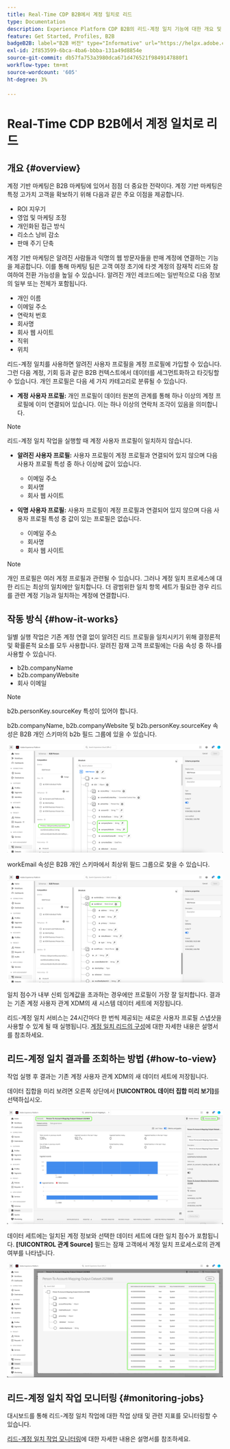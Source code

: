 ```yaml
---
title: Real-Time CDP B2B에서 계정 일치로 리드
type: Documentation
description: Experience Platform CDP B2B의 리드-계정 일치 기능에 대한 개요 및 추가 정보입니다.
feature: Get Started, Profiles, B2B
badgeB2B: label="B2B 버전" type="Informative" url="https://helpx.adobe.com/legal/product-descriptions/real-time-customer-data-platform-b2b-edition-prime-and-ultimate-packages.html newtab=true"
exl-id: 2f853599-6bca-4ba6-bbba-131a49d8854e
source-git-commit: db57fa753a3980dca671d476521f9849147880f1
workflow-type: tm+mt
source-wordcount: '605'
ht-degree: 3%

---
```


# Real-Time CDP B2B에서 계정 일치로 리드

## 개요 {#overview}

계정 기반 마케팅은 B2B 마케팅에 있어서 점점 더 중요한 전략이다. 계정 기반 마케팅은 특정 고가치 고객을 확보하기 위해 다음과 같은 주요 이점을 제공합니다.

- ROI 지우기
- 영업 및 마케팅 조정
- 개인화된 접근 방식
- 리소스 낭비 감소
- 판매 주기 단축

계정 기반 마케팅은 알려진 사람들과 익명의 웹 방문자들을 판매 계정에 연결하는 기능을 제공합니다. 이를 통해 마케팅 팀은 고객 여정 초기에 타겟 계정의 잠재적 리드와 참여하여 전환 가능성을 높일 수 있습니다. 알려진 개인 레코드에는 일반적으로 다음 정보의 일부 또는 전체가 포함됩니다.

- 개인 이름
- 이메일 주소
- 연락처 번호
- 회사명
- 회사 웹 사이트
- 직위
- 위치

리드-계정 일치를 사용하면 알려진 사용자 프로필을 계정 프로필에 가입할 수 있습니다. 그런 다음 계정, 기회 등과 같은 B2B 컨텍스트에서 데이터를 세그먼트화하고 타깃팅할 수 있습니다. 개인 프로필은 다음 세 가지 카테고리로 분류될 수 있습니다.

- **계정 사용자 프로필:** 개인 프로필이 데이터 원본의 관계를 통해 하나 이상의 계정 프로필에 이미 연결되어 있습니다. 이는 하나 이상의 연락처 조각이 있음을 의미합니다.

>[!NOTE]
>
> 리드-계정 일치 작업을 실행할 때 계정 사용자 프로필이 일치하지 않습니다.

- **알려진 사용자 프로필:** 사용자 프로필이 계정 프로필과 연결되어 있지 않으며 다음 사용자 프로필 특성 중 하나 이상에 값이 있습니다.

   - 이메일 주소
   - 회사명
   - 회사 웹 사이트

- **익명 사용자 프로필:** 사용자 프로필이 계정 프로필과 연결되어 있지 않으며 다음 사용자 프로필 특성 중 값이 있는 프로필은 없습니다.

   - 이메일 주소
   - 회사명
   - 회사 웹 사이트

>[!NOTE]
>
> 개인 프로필은 여러 계정 프로필과 관련될 수 있습니다. 그러나 계정 일치 프로세스에 대한 리드는 최상의 일치에만 일치합니다. 더 광범위한 일치 항목 세트가 필요한 경우 리드를 관련 계정 기능과 일치하는 계정에 연결합니다.

## 작동 방식 {#how-it-works}

일별 실행 작업은 기존 계정 연결 없이 알려진 리드 프로필을 일치시키기 위해 결정론적 및 확률론적 요소를 모두 사용합니다. 알려진 잠재 고객 프로필에는 다음 속성 중 하나를 사용할 수 있습니다.

- b2b.companyName
- b2b.companyWebsite
- 회사 이메일

>[!NOTE]
>
> b2b.personKey.sourceKey 특성이 있어야 합니다.

b2b.companyName, b2b.companyWebsite 및 b2b.personKey.sourceKey 속성은 B2B 개인 스키마의 b2b 필드 그룹에 있을 수 있습니다.

![특성을 표시하는 B2B 개인 스키마](/help/rtcdp/accounts/images/b2b-person-schema.png)

workEmail 속성은 B2B 개인 스키마에서 최상위 필드 그룹으로 찾을 수 있습니다.

![B2B 개인 스키마에 회사 전자 메일이 표시됨](/help/rtcdp/accounts/images/b2b-person-workemail.png)

일치 점수가 내부 신뢰 임계값을 초과하는 경우에만 프로필이 가장 잘 일치합니다. 결과는 기존 계정 사용자 관계 XDM의 새 시스템 데이터 세트에 저장됩니다.

리드-계정 일치 서비스는 24시간마다 한 번씩 제공되는 새로운 사용자 프로필 스냅샷을 사용할 수 있게 될 때 실행됩니다. [계정 일치 리드의 구성](/help/rtcdp/accounts/account-profile-ui-guide.md)에 대한 자세한 내용은 설명서를 참조하세요.

## 리드-계정 일치 결과를 조회하는 방법 {#how-to-view}

작업 실행 후 결과는 기존 계정 사용자 관계 XDM의 새 데이터 세트에 저장됩니다.

데이터 집합을 미리 보려면 오른쪽 상단에서 **[!UICONTROL 데이터 집합 미리 보기]**&#x200B;를 선택하십시오.

![새 데이터 세트](/help/rtcdp/accounts/images/b2b-dataset-output.png)

데이터 세트에는 일치된 계정 정보와 선택한 데이터 세트에 대한 일치 점수가 포함됩니다. **[!UICONTROL 관계 Source]** 필드는 잠재 고객에서 계정 일치 프로세스로의 관계 여부를 나타냅니다.

![데이터 집합 신뢰도 점수 및 출력 미리 보기](/help/rtcdp/accounts/images/b2b-dataset-preview.png)

## 리드-계정 일치 작업 모니터링 {#monitoring-jobs}

대시보드를 통해 리드-계정 일치 작업에 대한 작업 상태 및 관련 지표를 모니터링할 수 있습니다.

[리드-계정 일치 작업 모니터링](/help/dataflows/ui/b2b/monitor-profile-enrichment.md)에 대한 자세한 내용은 설명서를 참조하세요.
